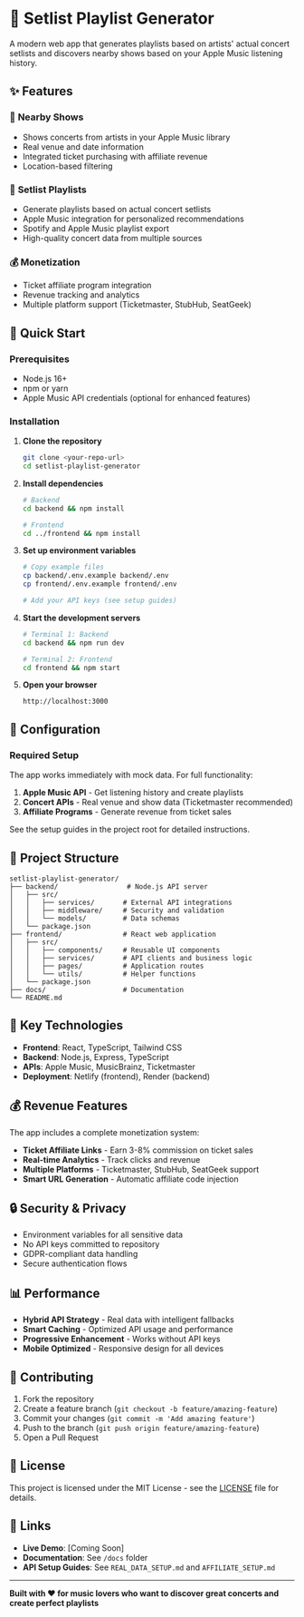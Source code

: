 # 🎵 Setlist Playlist Generator

A modern web app that generates playlists based on artists' actual concert setlists and discovers nearby shows based on your Apple Music listening history.

## ✨ Features

### 🎪 **Nearby Shows**
- Shows concerts from artists in your Apple Music library
- Real venue and date information
- Integrated ticket purchasing with affiliate revenue
- Location-based filtering

### 🎵 **Setlist Playlists** 
- Generate playlists based on actual concert setlists
- Apple Music integration for personalized recommendations
- Spotify and Apple Music playlist export
- High-quality concert data from multiple sources

### 💰 **Monetization**
- Ticket affiliate program integration
- Revenue tracking and analytics
- Multiple platform support (Ticketmaster, StubHub, SeatGeek)

## 🚀 Quick Start

### Prerequisites
- Node.js 16+ 
- npm or yarn
- Apple Music API credentials (optional for enhanced features)

### Installation

1. **Clone the repository**
   ```bash
   git clone <your-repo-url>
   cd setlist-playlist-generator
   ```

2. **Install dependencies**
   ```bash
   # Backend
   cd backend && npm install

   # Frontend  
   cd ../frontend && npm install
   ```

3. **Set up environment variables**
   ```bash
   # Copy example files
   cp backend/.env.example backend/.env
   cp frontend/.env.example frontend/.env
   
   # Add your API keys (see setup guides)
   ```

4. **Start the development servers**
   ```bash
   # Terminal 1: Backend
   cd backend && npm run dev

   # Terminal 2: Frontend  
   cd frontend && npm start
   ```

5. **Open your browser**
   ```
   http://localhost:3000
   ```

## 🔧 Configuration

### Required Setup
The app works immediately with mock data. For full functionality:

1. **Apple Music API** - Get listening history and create playlists
2. **Concert APIs** - Real venue and show data (Ticketmaster recommended)
3. **Affiliate Programs** - Generate revenue from ticket sales

See the setup guides in the project root for detailed instructions.

## 📁 Project Structure

```
setlist-playlist-generator/
├── backend/                 # Node.js API server
│   ├── src/
│   │   ├── services/       # External API integrations
│   │   ├── middleware/     # Security and validation
│   │   └── models/         # Data schemas
│   └── package.json
├── frontend/               # React web application
│   ├── src/
│   │   ├── components/     # Reusable UI components
│   │   ├── services/       # API clients and business logic
│   │   ├── pages/          # Application routes
│   │   └── utils/          # Helper functions
│   └── package.json
├── docs/                   # Documentation
└── README.md
```

## 🎯 Key Technologies

- **Frontend**: React, TypeScript, Tailwind CSS
- **Backend**: Node.js, Express, TypeScript  
- **APIs**: Apple Music, MusicBrainz, Ticketmaster
- **Deployment**: Netlify (frontend), Render (backend)

## 💰 Revenue Features

The app includes a complete monetization system:

- **Ticket Affiliate Links** - Earn 3-8% commission on ticket sales
- **Real-time Analytics** - Track clicks and revenue
- **Multiple Platforms** - Ticketmaster, StubHub, SeatGeek support
- **Smart URL Generation** - Automatic affiliate code injection

## 🔒 Security & Privacy

- Environment variables for all sensitive data
- No API keys committed to repository  
- GDPR-compliant data handling
- Secure authentication flows

## 📊 Performance

- **Hybrid API Strategy** - Real data with intelligent fallbacks
- **Smart Caching** - Optimized API usage and performance
- **Progressive Enhancement** - Works without API keys
- **Mobile Optimized** - Responsive design for all devices

## 🤝 Contributing

1. Fork the repository
2. Create a feature branch (`git checkout -b feature/amazing-feature`)
3. Commit your changes (`git commit -m 'Add amazing feature'`)
4. Push to the branch (`git push origin feature/amazing-feature`)
5. Open a Pull Request

## 📄 License

This project is licensed under the MIT License - see the [LICENSE](LICENSE) file for details.

## 🔗 Links

- **Live Demo**: [Coming Soon]
- **Documentation**: See `/docs` folder
- **API Setup Guides**: See `REAL_DATA_SETUP.md` and `AFFILIATE_SETUP.md`

---

**Built with ❤️ for music lovers who want to discover great concerts and create perfect playlists**